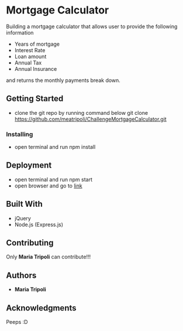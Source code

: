 # Mortgage Calculator
Building a mortgage calculator that allows user to provide the following information
+ Years of mortgage
+ Interest Rate
+ Loan amount
+ Annual Tax
+ Annual Insurance

and returns the monthly payments break down.

## Getting Started
+ clone the git repo by running command below
git clone https://github.com/meatripoli/ChallengeMortgageCalculator.git

### Installing
+ open terminal and run npm install 

## Deployment
+ open terminal and run npm start
+ open browser and go to [link](http://localhost:8080/ "link")

## Built With
+ jQuery
+ Node.js (Express.js)

## Contributing
Only **Maria Tripoli** can contribute!!!

## Authors
+ **Maria Tripoli**

## Acknowledgments
Peeps
:D